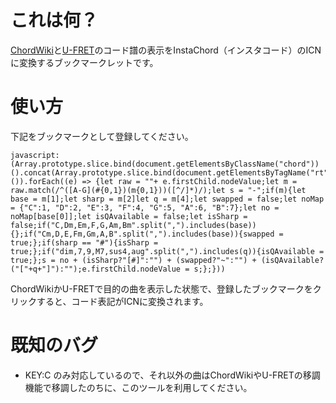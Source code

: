 # これは何？

[ChordWiki](https://ja.chordwiki.org/)と[U-FRET](https://www.ufret.jp/)のコード譜の表示をInstaChord（インスタコード）のICNに変換するブックマークレットです。

# 使い方

下記をブックマークとして登録してください。

```
javascript:(Array.prototype.slice.bind(document.getElementsByClassName("chord"))().concat(Array.prototype.slice.bind(document.getElementsByTagName("rt"))()).forEach((e) => {let raw = ""+ e.firstChild.nodeValue;let m = raw.match(/^([A-G](#{0,1})(m{0,1}))([^/]*)/);let s = "-";if(m){let base = m[1];let sharp = m[2]let q = m[4];let swapped = false;let noMap = {"C":1, "D":2, "E":3, "F":4, "G":5, "A":6, "B":7};let no = noMap[base[0]];let isQAvailable = false;let isSharp = false;if("C,Dm,Em,F,G,Am,Bm".split(",").includes(base)){};if("Cm,D,E,Fm,Gm,A,B".split(",").includes(base)){swapped = true;};if(sharp == "#"){isSharp = true;};if("dim,7,9,M7,sus4,aug".split(",").includes(q)){isQAvailable = true;};s = no + (isSharp?"[#]":"") + (swapped?"~":"") + (isQAvailable?("["+q+"]"):"");e.firstChild.nodeValue = s;};}))
```

ChordWikiかU-FRETで目的の曲を表示した状態で、登録したブックマークをクリックすると、コード表記がICNに変換されます。

# 既知のバグ

- KEY:C のみ対応しているので、それ以外の曲はChordWikiやU-FRETの移調機能で移調したのちに、このツールを利用してください。

